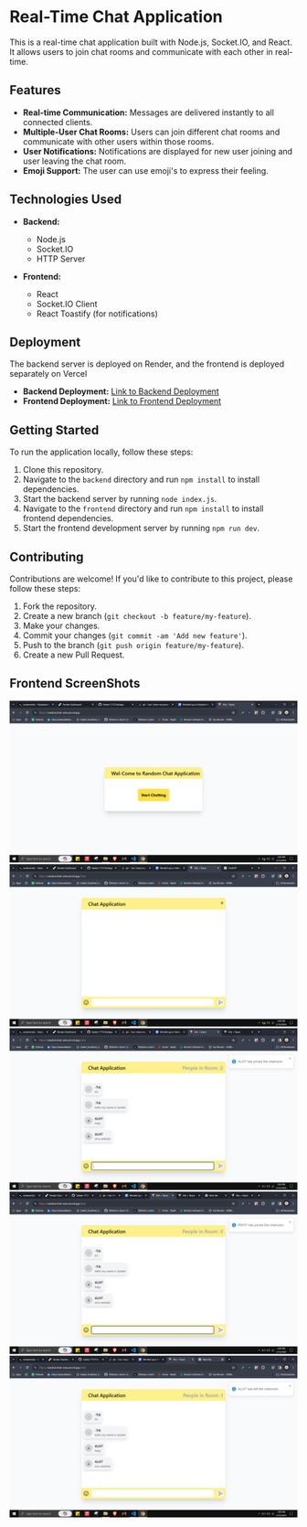 # Real-Time Chat Application

This is a real-time chat application built with Node.js, Socket.IO, and React. It allows users to join chat rooms and communicate with each other in real-time.

## Features

- **Real-time Communication:** Messages are delivered instantly to all connected clients.
- **Multiple-User Chat Rooms:** Users can join different chat rooms and communicate with other users within those rooms.
- **User Notifications:** Notifications are displayed for new user joining and user leaving the chat room.
- **Emoji Support:** The user can use emoji's to express their feeling.

## Technologies Used

- **Backend:**

  - Node.js
  - Socket.IO
  - HTTP Server

- **Frontend:**
  - React
  - Socket.IO Client
  - React Toastify (for notifications)

## Deployment

The backend server is deployed on Render, and the frontend is deployed separately on Vercel

- **Backend Deployment:** [Link to Backend Deployment](https://chatapp-backend-mxxy.onrender.com)
- **Frontend Deployment:** [Link to Frontend Deployment](https://randomchat-zeta.vercel.app/)

## Getting Started

To run the application locally, follow these steps:

1. Clone this repository.
2. Navigate to the `backend` directory and run `npm install` to install dependencies.
3. Start the backend server by running `node index.js`.
4. Navigate to the `frontend` directory and run `npm install` to install frontend dependencies.
5. Start the frontend development server by running `npm run dev`.

## Contributing

Contributions are welcome! If you'd like to contribute to this project, please follow these steps:

1. Fork the repository.
2. Create a new branch (`git checkout -b feature/my-feature`).
3. Make your changes.
4. Commit your changes (`git commit -am 'Add new feature'`).
5. Push to the branch (`git push origin feature/my-feature`).
6. Create a new Pull Request.

## Frontend ScreenShots

![Welcome Page](output/1.png)
![Main Chat Screen](output/2.png)
![New User Welcome toast](output/3.png)
![Multiple user](output/4.png)
![User left toast](output/5.png)
